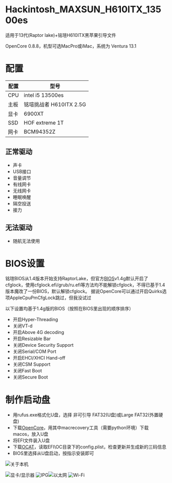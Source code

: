 # Hackintosh_MAXSUN_H610ITX_13500es
适用于13代(Raptor lake)+铭瑄H610ITX黑苹果引导文件

OpenCore 0.8.8，机型可选MacPro或iMac，系统为 Ventura 13.1

# 配置

| 配置        | 型号                   |
|-----------|----------------------|
| CPU       | intel i5 13500es       |
| 主板        | 铭瑄挑战者 H610ITX  2.5G      |
| 显卡        | 6900XT              |
| SSD       | HOF extreme 1T          |
| 网卡    | BCM94352Z          |

## 正常驱动
* 声卡
* USB接口
* 音量调节
* 有线网卡
* 无线网卡
* 睡眠唤醒
* 隔空投送
* 接力

## 无法驱动
* 随航无法使用


# BIOS设置
铭瑄BIOS从1.4版本开始支持RaptorLake，但官方[BIOS](http://www.maxsun.com.cn/2022/0512/5728.html)v1.4g默认开启了cfglock，使用cfglock.efi/grub/ru.efi等方法均不能解锁cfglock，不得已基于1.4版本魔改了一份BIOS，默认解锁cfglock。
据说OpenCore可以通过开启Quirks选项AppleCpuPmCfgLock跳过，但我没试过

以下设置均基于1.4g版的BIOS（按照在BIOS里出现的顺序排序）
* 开启Hyper-Threading
* 关闭VT-d
* 开启Above 4G decoding
* 开启Resizable Bar
* 关闭Device Security Support
* 关闭Serial/COM Port
* 开启EHCI/XHCI Hand-off
* 关闭CSM Support
* 关闭Fast Boot
* 关闭Secure Boot

# 制作启动盘
* 用rufus.exe格式化U盘，选择 非可引导 FAT32(U盘)或Large FAT32(外置硬盘)
* 下载[OpenCore](https://github.com/acidanthera/OpenCorePkg)，用其中macrecovery工具（需要python环境）下载macos，放入U盘
* 将EFI文件装入U盘
* 下载[OCAT](https://github.com/ic005k/OCAuxiliaryTools/releases)，读取EFI\OC目录下的config.plist，检查更新并生成新的三码信息
* BIOS里选择从U盘启动，按指示安装即可

![关于本机](PICS/01.png)

![显卡/显示器](PICS/02.png)
![IPG](PICS/03.png)![以太网](PICS/04.png)
![Wi-Fi](PICS/05.png)

